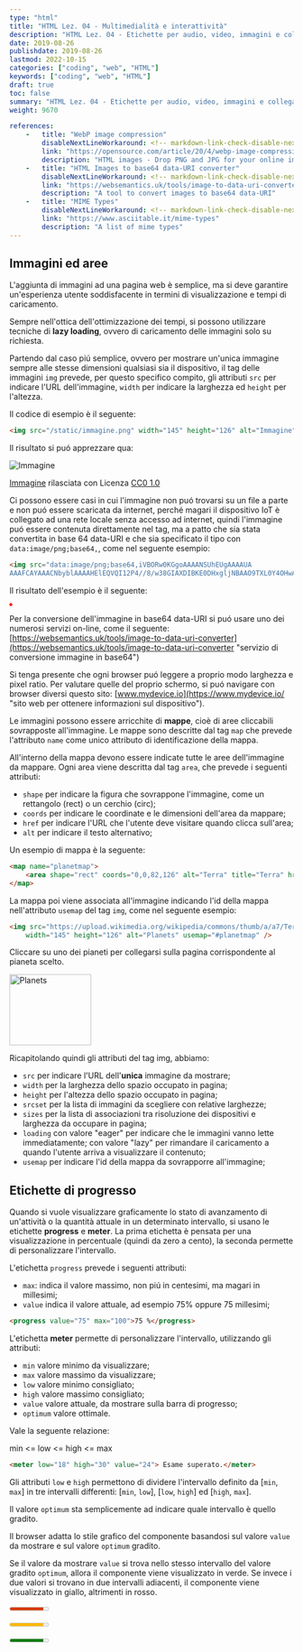 ```yaml
---
type: "html"
title: "HTML Lez. 04 - Multimedialità e interattività"
description: "HTML Lez. 04 - Etichette per audio, video, immagini e collegamenti a risorse esterne"
date: 2019-08-26
publishdate: 2019-08-26
lastmod: 2022-10-15
categories: ["coding", "web", "HTML"]
keywords: ["coding", "web", "HTML"]
draft: true
toc: false
summary: "HTML Lez. 04 - Etichette per audio, video, immagini e collegamenti a risorse esterne"
weight: 9670

references:
    -   title: "WebP image compression"
        disableNextLineWorkaround: <!-- markdown-link-check-disable-next-line -->
        link: "https://opensource.com/article/20/4/webp-image-compression"
        description: "HTML images - Drop PNG and JPG for your online images: Use WebP"
    -   title: "HTML Images to base64 data-URI converter"
        disableNextLineWorkaround: <!-- markdown-link-check-disable-next-line -->
        link: "https://websemantics.uk/tools/image-to-data-uri-converter/"
        description: "A tool to convert images to base64 data-URI"
    -   title: "MIME Types"
        disableNextLineWorkaround: <!-- markdown-link-check-disable-next-line -->
        link: "https://www.asciitable.it/mime-types"
        description: "A list of mime types"
---
```


## Immagini ed aree

L'aggiunta di immagini ad una pagina web è semplice, ma si deve
garantire un'esperienza utente soddisfacente in termini di
visualizzazione e tempi di caricamento.

Sempre nell'ottica dell'ottimizzazione dei tempi, si possono utilizzare
tecniche di **lazy loading**, ovvero di caricamento delle immagini solo
su richiesta.

Partendo dal caso piú semplice, ovvero per mostrare un'unica immagine
sempre alle stesse dimensioni qualsiasi sia il dispositivo, il tag delle
immagini `img` prevede, per questo specifico compito, gli attributi
`src` per indicare l'URL dell'immagine, `width` per indicare la
larghezza ed `height` per l'altezza.

Il codice di esempio è il seguente:

```html
<img src="/static/immagine.png" width="145" height="126" alt="Immagine" />
```

Il risultato si puó apprezzare qua:

![Immagine](/static/coding/web/html/program_CC0.png "immagine")

[Immagine](https://svgsilh.com/3f51b5/image/1970468.html "logo") rilasciata con
Licenza
[CC0 1.0](https://creativecommons.org/licenses/cc0/1.0/?ref=ccsearch&atype=html "Logo licenza CC0")

Ci possono essere casi in cui l'immagine non puó trovarsi su un file a
parte e non puó essere scaricata da internet, perché magari il
dispositivo IoT è collegato ad una rete locale senza accesso ad
internet, quindi l'immagine puó essere contenuta direttamente nel tag, ma a
patto che sia stata convertita in base 64 data-URI e che sia specificato
il tipo con `data:image/png;base64,`, come nel seguente esempio:

```html
<img src="data:image/png;base64,iVBORw0KGgoAAAANSUhEUgAAAAUA
AAAFCAYAAACNbyblAAAAHElEQVQI12P4//8/w38GIAXDIBKE0DHxgljNBAAO9TXL0Y4OHwAAAABJRU5ErkJggg==" alt="Immagine" />
```

Il risultato dell'esempio è il seguente:

![Red dot](data:image/png;base64,iVBORw0KGgoAAAANSUhEUgAAAAUAAAAFCAYAAACNbyblAAAAHElEQVQI12P4//8/w38GIAXDIBKE0DHxgljNBAAO9TXL0Y4OHwAAAABJRU5ErkJggg== "immagine di un punto rosso")

Per la conversione dell'immagine in base64 data-URI si puó usare uno dei numerosi
servizi on-line, come il seguente:
[https://websemantics.uk/tools/image-to-data-uri-converter](https://websemantics.uk/tools/image-to-data-uri-converter "servizio di conversione immagine in base64")

Si tenga presente che ogni browser puó leggere a proprio modo larghezza
e pixel ratio. Per valutare quelle del proprio schermo, si puó navigare
con browser diversi questo sito:
[www.mydevice.io](https://www.mydevice.io/ "sito web per ottenere informazioni sul dispositivo").

Le immagini possono essere arricchite di **mappe**, cioè di aree
cliccabili sovrapposte all'immagine. Le mappe sono descritte dal tag
`map` che prevede l'attributo `name` come unico attributo di
identificazione della mappa.

All'interno della mappa devono essere indicate tutte le aree
dell'immagine da mappare. Ogni area viene descritta dal tag `area`, che
prevede i seguenti attributi:

- `shape` per indicare la figura che sovrappone l'immagine, come un
  rettangolo (rect) o un cerchio (circ);
- `coords` per indicare le coordinate e le dimensioni dell'area da
  mappare;
- `href` per indicare l'URL che l'utente deve visitare quando clicca
  sull'area;
- `alt` per indicare il testo alternativo;

Un esempio di mappa è la seguente:

```html
<map name="planetmap">
    <area shape="rect" coords="0,0,82,126" alt="Terra" title="Terra" href="https://it.wikipedia.org/wiki/Terra" />
</map>
```

La mappa poi viene associata all'immagine indicando l'id della mappa
nell'attributo `usemap` del tag `img`, come nel seguente esempio:

```html
<img src="https://upload.wikimedia.org/wikipedia/commons/thumb/a/a7/Terrestrial_Planets_Size_Comp_True_Color.png/320px-Terrestrial_Planets_Size_Comp_True_Color.png"
    width="145" height="126" alt="Planets" usemap="#planetmap" />
```

Cliccare su uno dei pianeti per collegarsi sulla pagina corrispondente
al pianeta scelto.

<!-- markdownlint-disable MD033 MD044 -->

<img src="https://upload.wikimedia.org/wikipedia/commons/thumb/a/a7/Terrestrial_Planets_Size_Comp_True_Color.png/320px-Terrestrial_Planets_Size_Comp_True_Color.png" width="145" height="126" alt="Planets" usemap="#planetmap" />

<map name="planetmap">
    <area shape="rect" coords="0,0,82,126" alt="Terra" title="Terra" href="https://it.wikipedia.org/wiki/Terra" />
    <area shape="circle" coords="90,58,3" alt="Mercury" title="Mercury" href="https://it.wikipedia.org/wiki/Mercurio_(astronomia)" />
    <area shape="circle" coords="124,58,8" alt="Venus" title="Venus" href="https://it.m.wikipedia.org/wiki/Venere_(astronomia)" />
</map>

<!-- markdownlint-enable MD033 MD044 -->

Ricapitolando quindi gli attributi del tag img, abbiamo:

- `src` per indicare l'URL dell'**unica** immagine da mostrare;
- `width` per la larghezza dello spazio occupato in pagina;
- `height` per l'altezza dello spazio occupato in pagina;
- `srcset` per la lista di immagini da scegliere con relative
  larghezze;
- `sizes` per la lista di associazioni tra risoluzione dei dispositivi
  e larghezza da occupare in pagina;
- `loading` con valore "eager" per indicare che le immagini vanno
  lette immediatamente; con valore "lazy" per rimandare il caricamento
  a quando l'utente arriva a visualizzare il contenuto;
- `usemap` per indicare l'id della mappa da sovrapporre all'immagine;

## Etichette di progresso

Quando si vuole visualizzare graficamente lo stato di avanzamento di un'attività o la quantità attuale in un determinato intervallo, si usano le etichette **progress** e **meter**. La prima etichetta è pensata per una visualizzazione in percentuale (quindi da zero a cento), la seconda permette di personalizzare l'intervallo.

L'etichetta ``progress`` prevede i seguenti attributi:

- ``max``: indica il valore massimo, non piú in centesimi, ma magari in millesimi;
- ``value`` indica il valore attuale, ad esempio 75% oppure 75 millesimi;

```html
<progress value="75" max="100">75 %</progress>
```

L'etichetta **meter** permette di personalizzare l'intervallo, utilizzando gli attributi:

- ``min`` valore minimo da visualizzare;
- ``max`` valore massimo da visualizzare;
- ``low`` valore minimo consigliato;
- ``high`` valore massimo consigliato;
- ``value`` valore attuale, da mostrare sulla barra di progresso;
- ``optimum`` valore ottimale.

Vale la seguente relazione:

min <= low <= high <= max

```html
<meter low="18" high="30" value="24"> Esame superato.</meter>
```

Gli attributi ``low`` e ``high`` permettono di dividere l'intervallo definito da [``min``, ``max``] in tre intervalli differenti: [``min``, ``low``], [``low``, ``high``] ed [``high``, ``max``].

Il valore ``optimum`` sta semplicemente ad indicare quale intervallo è quello gradito.

Il browser adatta lo stile grafico del componente basandosi sul valore ``value`` da mostrare e sul valore ``optimum`` gradito.

Se il valore da mostrare ``value`` si trova nello stesso intervallo del valore gradito ``optimum``, allora il componente viene visualizzato in verde. Se invece i due valori si trovano in due intervalli adiacenti, il componente viene visualizzato in giallo, altrimenti in rosso.

<!-- markdownlint-disable MD033 -->

<meter min="12" low="18" high="30" max="35" value="32" optimum="16"> Esame superato.</meter>

<meter min="12" low="18" high="30" max="35" value="32" optimum="24"> Esame superato.</meter>

<meter min="12" low="18" high="30" max="35" value="32" optimum="34"> Esame superato.</meter>

<!-- markdownlint-enable MD033 -->
